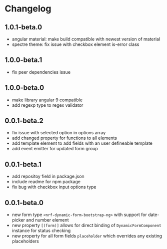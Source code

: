 # Changelog

## 1.0.1-beta.0

- angular material: make build compatible with newest version of material
- spectre theme: fix issue with checkbox element is-error class

## 1.0.0-beta.1

- fix peer dependencies issue

## 1.0.0-beta.0

- make library angular 9 compatible
- add regexp type to regex validator

## 0.0.1-beta.2

- fix issue with selected option in options array
- add changed property for functions to all elements
- add template element to add fields with an user defineable template
- add event emitter for updated form group

## 0.0.1-beta.1

- add repositoy field in package.json
- include readme for npm package
- fix bug with checkbox input options type

## 0.0.1-beta.0

- new form type `<nrf-dynamic-form-bootstrap-ng>` with support for date-picker and number element
- new property `[(form)]` allows for direct binding of `DynamicFormComponent` instance for status checking
- new property for all form fields `placeholder` which overrides any existing placeholders
